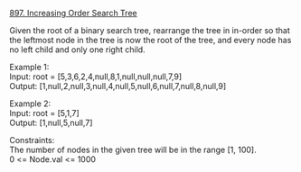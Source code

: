 [897. Increasing Order Search Tree](https://leetcode.com/problems/increasing-order-search-tree/)




Given the root of a binary search tree, rearrange the tree in in-order so that the leftmost node in the tree is now the root of the tree, and every node has no left child and only one right child.               

Example 1:            
Input: root = [5,3,6,2,4,null,8,1,null,null,null,7,9]                
Output: [1,null,2,null,3,null,4,null,5,null,6,null,7,null,8,null,9]             

Example 2:               
Input: root = [5,1,7]             
Output: [1,null,5,null,7]          

Constraints:            
The number of nodes in the given tree will be in the range [1, 100].               
0 <= Node.val <= 1000            

